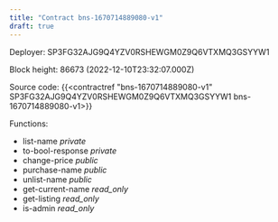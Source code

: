 ```yaml
---
title: "Contract bns-1670714889080-v1"
draft: true
---
```

Deployer: SP3FG32AJG9Q4YZV0RSHEWGM0Z9Q6VTXMQ3GSYYW1


 



Block height: 86673 (2022-12-10T23:32:07.000Z)

Source code: {{<contractref "bns-1670714889080-v1" SP3FG32AJG9Q4YZV0RSHEWGM0Z9Q6VTXMQ3GSYYW1 bns-1670714889080-v1>}}

Functions:

* list-name _private_
* to-bool-response _private_
* change-price _public_
* purchase-name _public_
* unlist-name _public_
* get-current-name _read_only_
* get-listing _read_only_
* is-admin _read_only_
